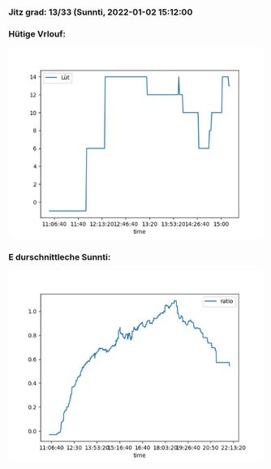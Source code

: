 ### Jitz grad: 13/33 (Sunnti, 2022-01-02 15:12:00

### Hütige Vrlouf:
![Graph](Today.png)

### E durschnittleche Sunnti:
![Graph](Sunnti.png)